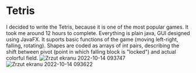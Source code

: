# Tetris
I decided to write the Tetris, because it is one of the most popular games. It took me around 12 hours to complete. Everything is plain java, GUI designed using JavaFX. It suports basic functions of the game (moving left-right, falling, rotating). Shapes are coded as arrays of int pairs, describing the shift between pivot (point in which falling block is "locked") and actual colorful field.
![Zrzut ekranu 2022-10-14 093747](https://user-images.githubusercontent.com/47035195/195791324-37fa8454-b336-4bf0-b9da-5aac31a181b7.png)
![Zrzut ekranu 2022-10-14 093622](https://user-images.githubusercontent.com/47035195/195791326-e91988d5-2fd4-4c93-9023-035c485edbaa.png)
